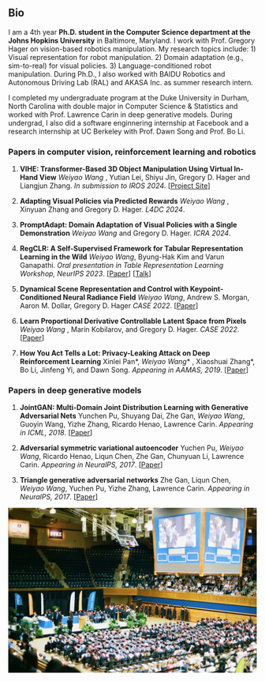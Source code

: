 ## Bio

I am a 4th year **Ph.D. student in the Computer Science department at the Johns Hopkins University** in Baltimore, Maryland. I work with Prof. Gregory Hager on vision-based robotics manipulation. My research topics include: 1) Visual representation for robot manipulation. 2) Domain adaptation (e.g., sim-to-real) for visual policies. 3) Language-conditioned robot manipulation. During Ph.D., I also worked with BAIDU Robotics and Autonomous Driving Lab (RAL) and AKASA Inc. as summer research intern.

I completed my undergraduate program at the Duke University in Durham, North Carolina with double major in Computer Science & Statistics and worked with Prof. Lawrence Carin in deep generative models. During undergrad, I also did a software enginnering internship at Facebook and a research internship at UC Berkeley with Prof. Dawn Song and Prof. Bo Li.

### Papers in computer vision, reinforcement learning and robotics

1. **VIHE: Transformer-Based 3D Object Manipulation Using Virtual In-Hand View**
_Weiyao Wang_ , Yutian Lei, Shiyu Jin, Gregory D. Hager and Liangjun Zhang.
_In submission to IROS 2024_. [[Project Site](https://vihe-3d.github.io)]

1. **Adapting Visual Policies via Predicted Rewards**
_Weiyao Wang_ , Xinyuan Zhang and Gregory D. Hager.
_L4DC 2024_.

1. **PromptAdapt: Domain Adaptation of Visual Policies with a Single Demonstration**
_Weiyao Wang_ and Gregory D. Hager.
_ICRA 2024_. 

1. **RegCLR: A Self-Supervised Framework for Tabular Representation Learning in the Wild**
_Weiyao Wang_, Byung-Hak Kim and Varun Ganapathi.
_Oral presentation in Table Representation Learning Workshop, NeurIPS 2023_. [[Paper](arxiv.org/pdf/2211.01165)] [[Talk](https://slideslive.com/38996604/regclr-a-selfsupervised-framework-for-tabular-representation-learning-in-the-wild)]

1. **Dynamical Scene Representation and Control with Keypoint-Conditioned Neural Radiance Field**
_Weiyao Wang_, Andrew S. Morgan, Aaron M. Dollar, Gregory D. Hager
_CASE 2022_. [[Paper](arxiv.org/pdf/2110.08239)]

1. **Learn Proportional Derivative Controllable Latent Space from Pixels**
_Weiyao Wang_ , Marin Kobilarov, and Gregory D. Hager.
_CASE 2022_. [[Paper](arxiv.org/pdf/2110.08239)]

1. **How You Act Tells a Lot: Privacy-Leaking Attack on Deep Reinforcement Learning**
Xinlei Pan*, _Weiyao Wang_* , Xiaoshuai Zhang*, Bo Li, Jinfeng Yi, and Dawn Song.
_Appearing in AAMAS, 2019_. [[Paper](arxiv.org/abs/1904.11082)]

### Papers in deep generative models 

1. **JointGAN: Multi-Domain Joint Distribution Learning with Generative Adversarial Nets**
Yunchen Pu, Shuyang Dai, Zhe Gan, _Weiyao Wang_, Guoyin Wang, Yizhe Zhang, Ricardo Henao, Lawrence Carin.
_Appearing in ICML, 2018_. [[Paper](arxiv.org/abs/1806.02978)]

1. **Adversarial symmetric variational autoencoder**
Yuchen Pu, _Weiyao Wang_, Ricardo Henao, Liqun Chen, Zhe Gan, Chunyuan Li, Lawrence Carin.
_Appearing in NeuralPS, 2017_. [[Paper](papers.nips.cc/paper/7020-adversarial-symmetric-variational-autoencoder)]

1. **Triangle generative adversarial networks**
Zhe Gan, Liqun Chen, _Weiyao Wang_, Yuchen Pu, Yizhe Zhang, Lawrence Carin.
_Appearing in NeuralPS, 2017_. [[Paper](papers.nips.cc/paper/7109-triangle-generative-adversarial-networks)]

![Image](DukeGraduation.jpeg)



